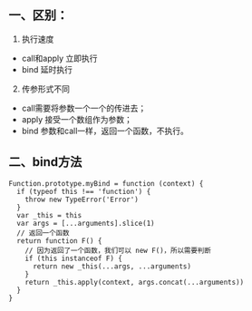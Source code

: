 ## 一、区别：  
1. 执行速度  
* call和apply 立即执行  
* bind 延时执行  

2. 传参形式不同 
* call需要将参数一个一个的传进去；
* apply 接受一个数组作为参数；
* bind 参数和call一样，返回一个函数，不执行。
## 二、bind方法
```
Function.prototype.myBind = function (context) {
  if (typeof this !== 'function') {
    throw new TypeError('Error')
  }
  var _this = this
  var args = [...arguments].slice(1)
  // 返回一个函数
  return function F() {
    // 因为返回了一个函数，我们可以 new F()，所以需要判断
    if (this instanceof F) {
      return new _this(...args, ...arguments)
    }
    return _this.apply(context, args.concat(...arguments))
  }
}


```

